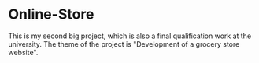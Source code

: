 # Online-Store
This is my second big project, which is also a final qualification work at the university. The theme of the project is "Development of a grocery store website".
